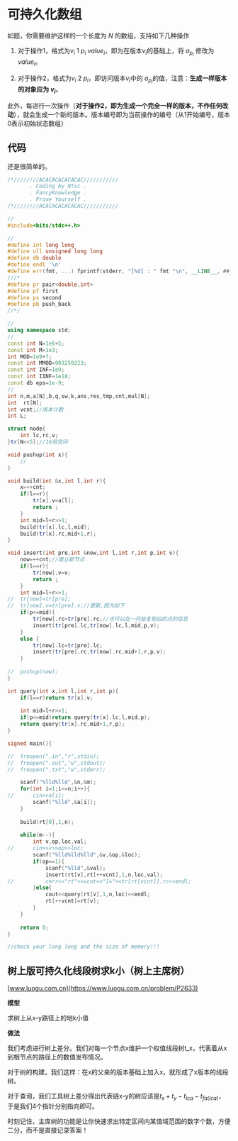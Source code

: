 # 可持久化数组

如题，你需要维护这样的一个长度为 $N$ 的数组，支持如下几种操作

1. 对于操作1，格式为$v_i \ 1 \ {p}_i \ {value}_i$，即为在版本$v_i$的基础上，将 $a_{{p}_i}$ 修改为 ${value}_i$。

2. 对于操作2，格式为$v_i \ 2 \ {p}_i$，即访问版本$v_i$中的 $a_{{p}_i}$的值，注意：**生成一样版本的对象应为 $v_i$**。

此外，每进行一次操作（**对于操作2，即为生成一个完全一样的版本，不作任何改动**），就会生成一个新的版本。版本编号即为当前操作的编号（从1开始编号，版本0表示初始状态数组）

## 代码

还是很简单的。

```C++
/*////////ACACACACACACAC///////////
       . Coding by Ntsc .
       . FancyKnowledge .
       . Prove Yourself .
/*////////ACACACACACACAC///////////

//
#include<bits/stdc++.h>

//
#define int long long
#define ull unsigned long long
#define db double
#define endl '\n'
#define err(fmt, ...) fprintf(stderr, "[%d] : " fmt "\n", __LINE__, ##__VA_ARGS__)
///*
#define pr pair<double,int>
#define pf first
#define ps second
#define pb push_back
//*/

//
using namespace std;
//
const int N=1e6+5;
const int M=1e3;
int MOD=1e9+7;
const int MMOD=903250223;
const int INF=1e9;
const int IINF=1e18;
const db eps=1e-9;
//
int n,m,a[N],b,q,sw,k,ans,res,tmp,cnt,mul[N];
int  rt[N];
int vcnt;//版本计数
int L;

struct node{
	int lc,rc,v;
}tr[N<<5];//16倍空间

void pushup(int x){
	//
}

void build(int &x,int l,int r){
	x=++cnt;
	if(l==r){
		tr[x].v=a[l];
		return ;
	}
	int mid=l+r>>1;
	build(tr[x].lc,l,mid);
	build(tr[x].rc,mid+1,r);
}

void insert(int pre,int &now,int l,int r,int p,int v){
	now=++cnt;//建立新节点
	if(l==r){
		tr[now].v=v;
		return ;
	}
	int mid=l+r>>1;
//	tr[now]=tr[pre];
//	tr[now].v=tr[pre].v;//更新,因为如下
	if(p<=mid){
		tr[now].rc=tr[pre].rc;//也可以在一开始复制旧的点的信息
		insert(tr[pre].lc,tr[now].lc,l,mid,p,v);
	}
	else {
		tr[now].lc=tr[pre].lc;
		insert(tr[pre].rc,tr[now].rc,mid+1,r,p,v);
	}
	
//	pushup(now);
}

int query(int x,int l,int r,int p){
	if(l==r)return tr[x].v;
	
	int mid=l+r>>1;
	if(p<=mid)return query(tr[x].lc,l,mid,p);
	return query(tr[x].rc,mid+1,r,p);
}

signed main(){

//	freopen(".in","r",stdin);
//	freopen(".out","w",stdout);
//	freopen(".txt","w",stderr);

	scanf("%lld%lld",&n,&m);
	for(int i=1;i<=n;i++){
//		cin>>a[i];
		scanf("%lld",&a[i]);
	}
	
	build(rt[0],1,n);
	
	while(m--){
		int v,op,loc,val;
//		cin>>v>>op>>loc;
		scanf("%lld%lld%lld",&v,&op,&loc);
		if(op==1){
			scanf("%lld",&val);
			insert(rt[v],rt[++vcnt],1,n,loc,val);
//			cerr<<"rt"<<vcnt<<"]="<<tr[rt[vcnt]].rc<<endl;
		}else{
			cout<<query(rt[v],1,n,loc)<<endl;
			rt[++vcnt]=rt[v];
		}
	}
	
	return 0;
}

//check your long long and the size of memery!!!

```

## 树上版可持久化线段树求k小（树上主席树）

[www.luogu.com.cn](https://www.luogu.com.cn/problem/P2633)


**模型**

求树上从x-y路径上的地k小值

**做法**

我们考虑进行树上差分。我们对每一个节点x维护一个权值线段树t_x，代表着从x到根节点的路径上的数值发布情况。

对于树的构建，我们这样：在x的父亲的版本基础上加入x，就形成了x版本的线段树。

对于查询，我们工具树上差分得出代表链x-y的树应该是$t_x+t_y-t_{lca}-t_{fa(lca)}$，于是我们4个指针分别指向即可。

时刻记住，主席树的功能是让你快速求出特定区间内某值域范围的数字个数，方便二分，而不是直接记录答案！

